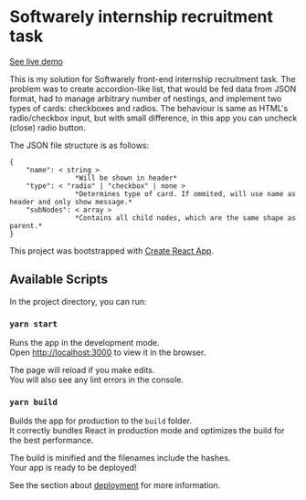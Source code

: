 # Softwarely internship recruitment task

[See live demo](https://rafalkornel.github.io/softwarely-internship/index.html)

This is my solution for Softwarely front-end internship recruitment task. The problem was to create accordion-like list, that would be fed data from JSON format, had to manage arbitrary number of nestings, and implement two types of cards: checkboxes and radios. The behaviour is same as HTML's radio/checkbox input, but with small difference, in this app you can uncheck (close) radio button.

The JSON file structure is as follows:
```
{ 
    "name": < string > 
                *Will be shown in header* 
    "type": < "radio" | "checkbox" | none > 
                *Determines type of card. If ommited, will use name as header and only show message.* 
    "subNodes": < array > 
                *Contains all child nodes, which are the same shape as parent.* 
} 
```

This project was bootstrapped with [Create React App](https://github.com/facebook/create-react-app).

## Available Scripts

In the project directory, you can run:

### `yarn start`

Runs the app in the development mode.\
Open [http://localhost:3000](http://localhost:3000) to view it in the browser.

The page will reload if you make edits.\
You will also see any lint errors in the console.

### `yarn build`

Builds the app for production to the `build` folder.\
It correctly bundles React in production mode and optimizes the build for the best performance.

The build is minified and the filenames include the hashes.\
Your app is ready to be deployed!

See the section about [deployment](https://facebook.github.io/create-react-app/docs/deployment) for more information.

